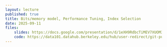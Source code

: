 ```yaml
---
layout: lecture
published: true
title: Bits/memory model, Performance Tuning, Index Selection
date: 2025-09-11
files:
    slides: https://docs.google.com/presentation/d/1eXH9RdbcTiMEV7XUOM3Xudia69mL8gBD-MDZQJPfZ94/edit?usp=sharing
    code: https://data101.datahub.berkeley.edu/hub/user-redirect/git-pull?repo=https%3A%2F%2Fgithub.com%2Fcal-data-eng%2Ffa25-materials&branch=main&urlpath=lab%2Ftree%2Ffa25-materials%2Flec%2Findexes%2Findexes.ipynb
---
```

